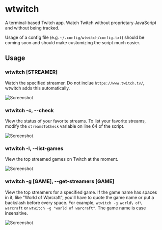 # wtwitch
A terminal-based Twitch app. Watch Twitch without proprietary JavaScript and without being tracked.

Usage of a config file (e.g. `~/.config/wtwitch/config.txt`) should be coming soon and should make customizing the script much easier.

## Usage
### wtwitch [STREAMER]
Watch the specified streamer. Do not inclue `https://www.twitch.tv/`, wtwitch adds this automatically.

![Screenshot](Images/Screenshot1.jpg)

### wtwitch -c, --check
View the status of your favorite streams. To list your favorite streams, modify the `streamsToCheck` variable on line 64 of the script.

![Screenshot](Images/Screenshot2.png)

### wtwitch -l, --list-games
View the top streamed games on Twitch at the moment. 

![Screenshot](Images/Screenshot3.png)

### wtwitch -g [GAME], --get-streamers [GAME]
View the top streamers for a specified game. If the game name has spaces in it, like "World of Warcraft", you'll have to quote the game name or put a backslash before every space. For example, `wtwitch -g world\ of\ warcraft` or `wtwitch -g "world of warcraft"`. The game name is case insensitive.

![Screenshot](Images/Screenshot4.png)
